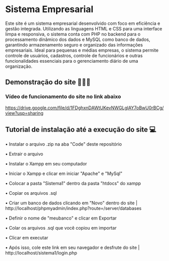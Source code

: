# Sistema Empresarial 

Este site é um sistema empresarial desenvolvido com foco em eficiência e gestão integrada. Utilizando as linguagens HTML e CSS para uma interface limpa e responsiva, o sistema conta com PHP no backend para o processamento dinâmico dos dados e MySQL como banco de dados, garantindo armazenamento seguro e organizado das informações empresariais. Ideal para pequenas e médias empresas, o sistema permite controle de usuários, cadastros, controle de funcionários e outras funcionalidades essenciais para o gerenciamento diário de uma organização.

## Demonstração do site 👨🏻‍🏫

### Vídeo de funcionamento do site no link abaixo

https://drive.google.com/file/d/1FDghxnDAWtUKevNWGLglAY7oBwU0rBCg/view?usp=sharing

## Tutorial de instalação até a execução do site 💻

•  Instalar o arquivo .zip na aba "Code" deste repositório 

•  Extrair o arquivo

•  Instalar o Xampp em seu computador

•  Iniciar o Xampp e clicar em iniciar "Apache" e "MySql"

•  Colocar a pasta "Sistema1" dentro da pasta "htdocs" do xampp

•  Copiar os arquivos .sql

•  Criar um banco de dados clicando em "Novo" dentro do site | http://localhost/phpmyadmin/index.php?route=/server/databases

•  Definir o nome de "meubanco" e clicar em Exportar

•  Colar os arquivos .sql que você copiou em importar

•  Clicar em executar

•  Após isso, cole este link em seu navegador e desfrute do site | http://localhost/sistema1/login.php







